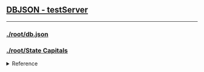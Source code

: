
<h2><a href='https://dbjson.github.io/testserver/' target='_blank'>DBJSON - testServer</a></h2>
<hr>
<h3><a href="https://my-json-server.typicode.com/dbjson/testserver" target='_blank'>./root/db.json</a></h3>
<h3><a href='https://my-json-server.typicode.com/dbjson/testserver/State&20Capitals' target='_blank'>./root/State Capitals</a></h3>
<details>
  <summary>Reference</summary>
  
<a href="https://github.com/dbjson/testserver/edit/master/README.md" target="_blank">Editor</a>

<a href="https://guides.github.com/features/mastering-markdown/" target="_blank">Markdown</a>

<a href='https://github.com/dbjson/testserver/settings' target="_blank">Repository Settings</a>

<a href='https://help.github.com/categories/github-pages-basics/' target='_blank'>Documentation</a>

</details>



